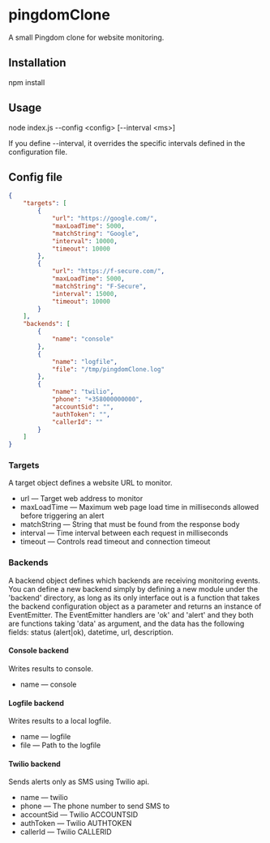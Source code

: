 # pingdomClone

A small Pingdom clone for website monitoring.

## Installation

npm install

## Usage

node index.js --config \<config\> [--interval \<ms\>]

If you define --interval, it overrides the specific intervals defined in the configuration file.

## Config file

```json
{
    "targets": [
        {
            "url": "https://google.com/",
            "maxLoadTime": 5000,
            "matchString": "Google",
            "interval": 10000,
            "timeout": 10000
        },
        {
            "url": "https://f-secure.com/",
            "maxLoadTime": 5000,
            "matchString": "F-Secure",
            "interval": 15000,
            "timeout": 10000
        }
    ],
    "backends": [
        {
            "name": "console"
        },
        {
            "name": "logfile",
            "file": "/tmp/pingdomClone.log"
        },
        {
            "name": "twilio",
            "phone": "+358000000000",
            "accountSid": "",
            "authToken": "",
            "callerId": ""
        }
    ]
}
```
### Targets

A target object defines a website URL to monitor.

* url — Target web address to monitor
* maxLoadTime — Maximum web page load time in milliseconds allowed before triggering an alert
* matchString — String that must be found from the response body
* interval — Time interval between each request in milliseconds
* timeout — Controls read timeout and connection timeout

### Backends

A backend object defines which backends are receiving monitoring events. You can define a new backend simply by defining a new module under the 'backend' directory, as long as its only interface out is a function that takes the backend configuration object as a parameter and returns an instance of EventEmitter. The EventEmitter handlers are 'ok' and 'alert' and they both are functions taking 'data' as argument, and the data has the following fields: status (alert|ok), datetime, url, description.

#### Console backend

Writes results to console.

* name — console

#### Logfile backend

Writes results to a local logfile.

* name — logfile
* file — Path to the logfile

#### Twilio backend

Sends alerts only as SMS using Twilio api.

* name — twilio
* phone — The phone number to send SMS to
* accountSid — Twilio ACCOUNTSID
* authToken — Twilio AUTHTOKEN
* callerId — Twilio CALLERID
